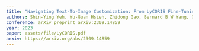 ```yaml
---
title: "Navigating Text-To-Image Customization: From LyCORIS Fine-Tuning to Model Evaluation"
authors: Shin-Ying Yeh, Yu-Guan Hsieh, Zhidong Gao, Bernard B W Yang, Giyeong Oh, and Yanmin Gong
conference: arXiv preprint arXiv:2309.14859
year: 2023
paper: assets/file/LyCORIS.pdf
arxiv: https://arxiv.org/abs/2309.14859
---
```

